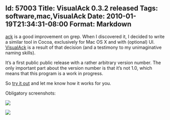 Id: 57003
Title: VisualAck 0.3.2 released
Tags: software,mac,VisualAck
Date: 2010-01-19T21:34:31-08:00
Format: Markdown
--------------
[ack](http://betterthangrep.com/) is a good improvement on grep. When I
discovered it, I decided to write a similar tool in Cocoa, exclusively
for Mac OS X and with (optional) UI.
[VisualAck](http://blog.kowalczyk.info/software/vack/index.html) is a
result of that decision (and a testimony to my unimaginative naming
skills).

It’s a first public public release with a rather arbitrary version
number. The only important part about the version number is that it’s
not 1.0, which means that this program is a work in progress.

So [try it out](http://blog.kowalczyk.info/software/vack/index.html) and
let me know how it works for you.

Obligatory screenshots:

![](http://kjkpub.s3.amazonaws.com/blog/vack/vack-main.png)

![](http://kjkpub.s3.amazonaws.com/blog/vack/vack-results.png)
